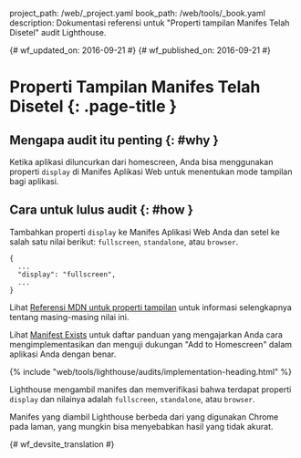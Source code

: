 project_path: /web/_project.yaml
book_path: /web/tools/_book.yaml
description: Dokumentasi referensi untuk "Properti tampilan Manifes Telah Disetel" audit Lighthouse.

{# wf_updated_on: 2016-09-21 #}
{# wf_published_on: 2016-09-21 #}

# Properti Tampilan Manifes Telah Disetel  {: .page-title }

## Mengapa audit itu penting {: #why }

Ketika aplikasi diluncurkan dari homescreen, Anda bisa menggunakan properti `display`
di Manifes Aplikasi Web untuk menentukan mode tampilan bagi aplikasi.

## Cara untuk lulus audit {: #how }

Tambahkan properti `display` ke Manifes Aplikasi Web Anda dan setel ke salah satu
nilai berikut: `fullscreen`, `standalone`, atau `browser`.

    {
      ...
      "display": "fullscreen",
      ...
    }

Lihat [Referensi MDN untuk properti
tampilan](https://developer.mozilla.org/en-US/docs/Web/Manifest#display) untuk
informasi selengkapnya tentang masing-masing nilai ini.

Lihat [Manifest Exists](manifest-exists#how)
untuk daftar panduan yang mengajarkan Anda cara
mengimplementasikan dan menguji dukungan "Add to Homescreen" dalam aplikasi Anda dengan benar.

{% include "web/tools/lighthouse/audits/implementation-heading.html" %}

Lighthouse mengambil manifes dan memverifikasi bahwa terdapat properti `display` dan
nilainya adalah `fullscreen`, `standalone`, atau `browser`.

Manifes yang diambil Lighthouse berbeda dari yang digunakan Chrome
pada laman, yang mungkin bisa menyebabkan hasil yang tidak akurat.


{# wf_devsite_translation #}
